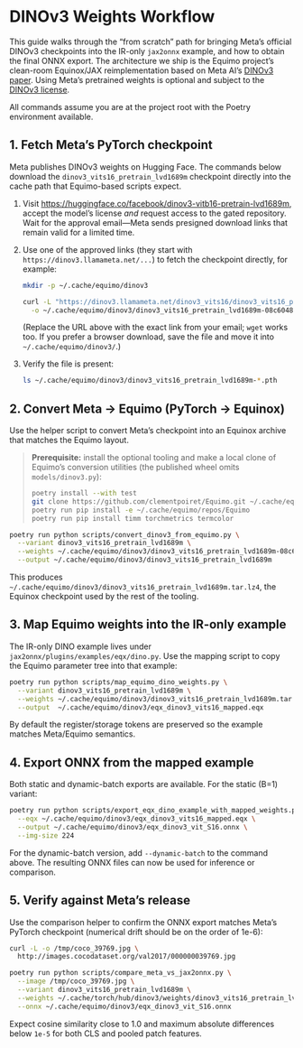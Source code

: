 # DINOv3 Weights Workflow

This guide walks through the “from scratch” path for bringing Meta’s official
DINOv3 checkpoints into the IR-only `jax2onnx` example, and how to obtain the
final ONNX export. The architecture we ship is the Equimo project’s clean-room
Equinox/JAX reimplementation based on Meta AI’s [DINOv3 paper](https://arxiv.org/abs/2508.10104).
Using Meta’s pretrained weights is optional and subject to the
[DINOv3 license](https://huggingface.co/facebook/dinov3-vitb16-pretrain-lvd1689m).

All commands assume you are at the project root with the Poetry environment
available.

## 1. Fetch Meta’s PyTorch checkpoint

Meta publishes DINOv3 weights on Hugging Face. The commands below download the
`dinov3_vits16_pretrain_lvd1689m` checkpoint directly into the cache path that
Equimo-based scripts expect.

1. Visit https://huggingface.co/facebook/dinov3-vitb16-pretrain-lvd1689m,
   accept the model’s license *and* request access to the gated repository. Wait
   for the approval email—Meta sends presigned download links that remain valid
   for a limited time.
2. Use one of the approved links (they start with `https://dinov3.llamameta.net/...`)
   to fetch the checkpoint directly, for example:

   ```bash
   mkdir -p ~/.cache/equimo/dinov3

   curl -L "https://dinov3.llamameta.net/dinov3_vits16/dinov3_vits16_pretrain_lvd1689m-08c60483.pth?...Key-Pair-Id=..." \
     -o ~/.cache/equimo/dinov3/dinov3_vits16_pretrain_lvd1689m-08c60483.pth
   ```

   (Replace the URL above with the exact link from your email; `wget` works too.
   If you prefer a browser download, save the file and move it into
   `~/.cache/equimo/dinov3/`.)

3. Verify the file is present:

   ```bash
   ls ~/.cache/equimo/dinov3/dinov3_vits16_pretrain_lvd1689m-*.pth
   ```

## 2. Convert Meta → Equimo (PyTorch → Equinox)

Use the helper script to convert Meta’s checkpoint into an Equinox archive that
matches the Equimo layout.

> **Prerequisite:** install the optional tooling and make a local clone of
> Equimo’s conversion utilities (the published wheel omits `models/dinov3.py`):
>
> ```bash
> poetry install --with test
> git clone https://github.com/clementpoiret/Equimo.git ~/.cache/equimo/repos/Equimo
> poetry run pip install -e ~/.cache/equimo/repos/Equimo
> poetry run pip install timm torchmetrics termcolor
> ```

```bash
poetry run python scripts/convert_dinov3_from_equimo.py \
  --variant dinov3_vits16_pretrain_lvd1689m \
  --weights ~/.cache/equimo/dinov3/dinov3_vits16_pretrain_lvd1689m-08c60483.pth \
  --output ~/.cache/equimo/dinov3/dinov3_vits16_pretrain_lvd1689m
```

This produces `~/.cache/equimo/dinov3/dinov3_vits16_pretrain_lvd1689m.tar.lz4`,
the Equinox checkpoint used by the rest of the tooling.

## 3. Map Equimo weights into the IR-only example

The IR-only DINO example lives under `jax2onnx/plugins/examples/eqx/dino.py`.
Use the mapping script to copy the Equimo parameter tree into that example:

```bash
poetry run python scripts/map_equimo_dino_weights.py \
  --variant dinov3_vits16_pretrain_lvd1689m \
  --weights ~/.cache/equimo/dinov3/dinov3_vits16_pretrain_lvd1689m.tar.lz4 \
  --output  ~/.cache/equimo/dinov3/eqx_dinov3_vits16_mapped.eqx
```

By default the register/storage tokens are preserved so the example matches
Meta/Equimo semantics.

## 4. Export ONNX from the mapped example

Both static and dynamic-batch exports are available. For the static (B=1)
variant:

```bash
poetry run python scripts/export_eqx_dino_example_with_mapped_weights.py \
  --eqx ~/.cache/equimo/dinov3/eqx_dinov3_vits16_mapped.eqx \
  --output ~/.cache/equimo/dinov3/eqx_dinov3_vit_S16.onnx \
  --img-size 224
```

For the dynamic-batch version, add `--dynamic-batch` to the command above. The
resulting ONNX files can now be used for inference or comparison.

## 5. Verify against Meta’s release

Use the comparison helper to confirm the ONNX export matches Meta’s PyTorch
checkpoint (numerical drift should be on the order of 1e-6):

```bash
curl -L -o /tmp/coco_39769.jpg \
  http://images.cocodataset.org/val2017/000000039769.jpg

poetry run python scripts/compare_meta_vs_jax2onnx.py \
  --image /tmp/coco_39769.jpg \
  --variant dinov3_vits16_pretrain_lvd1689m \
  --weights ~/.cache/torch/hub/dinov3/weights/dinov3_vits16_pretrain_lvd1689m-08c60483.pth \
  --onnx ~/.cache/equimo/dinov3/eqx_dinov3_vit_S16.onnx
```

Expect cosine similarity close to 1.0 and maximum absolute differences below
`1e-5` for both CLS and pooled patch features.
